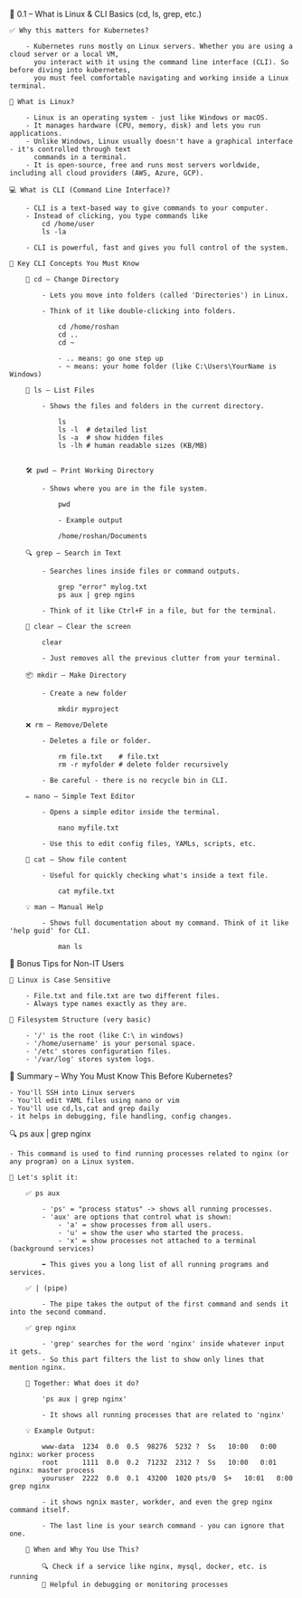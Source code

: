 🧠 0.1 – What is Linux & CLI Basics (cd, ls, grep, etc.)

    ✅ Why this matters for Kubernetes?

        - Kubernetes runs mostly on Linux servers. Whether you are using a cloud server or a local VM,
          you interact with it using the command line interface (CLI). So before diving into kubernetes,
          you must feel comfortable navigating and working inside a Linux terminal.

    🐧 What is Linux?

        - Linux is an operating system - just like Windows or macOS.
        - It manages hardware (CPU, memory, disk) and lets you run applications.
        - Unlike Windows, Linux usually doesn't have a graphical interface - it's controlled through text
          commands in a terminal.
        - It is open-source, free and runs most servers worldwide, including all cloud providers (AWS, Azure, GCP).
        
    💻 What is CLI (Command Line Interface)?

        - CLI is a text-based way to give commands to your computer.
        - Instead of clicking, you type commands like
            cd /home/user
            ls -la

        - CLI is powerful, fast and gives you full control of the system.

    🔑 Key CLI Concepts You Must Know

        📂 cd – Change Directory

            - Lets you move into folders (called 'Directories') in Linux.

            - Think of it like double-clicking into folders.

                cd /home/roshan
                cd ..
                cd ~

                - .. means: go one step up
                - ~ means: your home folder (like C:\Users\YourName is Windows)

        📄 ls – List Files

            - Shows the files and folders in the current directory.

                ls
                ls -l  # detailed list
                ls -a  # show hidden files
                ls -lh # human readable sizes (KB/MB)


        🛠️ pwd – Print Working Directory

            - Shows where you are in the file system.

                pwd

                - Example output

                /home/roshan/Documents

        🔍 grep – Search in Text

            - Searches lines inside files or command outputs.

                grep "error" mylog.txt
                ps aux | grep ngins

            - Think of it like Ctrl+F in a file, but for the terminal.

        🧽 clear – Clear the screen

            clear

            - Just removes all the previous clutter from your terminal.

        📦 mkdir – Make Directory

            - Create a new folder

                mkdir myproject

        ❌ rm – Remove/Delete

            - Deletes a file or folder.
        
                rm file.txt    # file.txt
                rm -r myfolder # delete folder recursively

            - Be careful - there is no recycle bin in CLI.

        ✏️ nano – Simple Text Editor

            - Opens a simple editor inside the terminal.

                nano myfile.txt

            - Use this to edit config files, YAMLs, scripts, etc.

        📁 cat – Show file content

            - Useful for quickly checking what's inside a text file.

                cat myfile.txt

        💡 man – Manual Help

            - Shows full documentation about my command. Think of it like 'help guid' for CLI.

                man ls

🧠 Bonus Tips for Non-IT Users

    🧮 Linux is Case Sensitive

        - File.txt and file.txt are two different files.
        - Always type names exactly as they are.

    🧭 Filesystem Structure (very basic)

        - '/' is the root (like C:\ in windows)
        - '/home/username' is your personal space.
        - '/etc' stores configuration files.
        - '/var/log' stores system logs.

🎯 Summary – Why You Must Know This Before Kubernetes?

    - You'll SSH into Linux servers
    - You'll edit YAML files using nano or vim
    - You'll use cd,ls,cat and grep daily
    - it helps in debugging, file handling, config changes.


🔍 ps aux | grep nginx

    - This command is used to find running processes related to nginx (or any program) on a Linux system.

    🧱 Let's split it:

        ✅ ps aux

            - 'ps' = "process status" -> shows all running processes.
            - 'aux' are options that control what is shown:
                - 'a' = show processes from all users.
                - 'u' = show the user who started the process.
                - 'x' = show processes not attached to a terminal (background services)

            ➡️ This gives you a long list of all running programs and services.

        ✅ | (pipe)

            - The pipe takes the output of the first command and sends it into the second command.
            
        ✅ grep nginx

            - 'grep' searches for the word 'nginx' inside whatever input it gets.
            - So this part filters the list to show only lines that mention nginx.

        🔁 Together: What does it do?

            'ps aux | grep nginx'

            - It shows all running processes that are related to 'nginx'

        💡 Example Output:

            www-data  1234  0.0  0.5  98276  5232 ?  Ss   10:00   0:00 nginx: worker process
            root      1111  0.0  0.2  71232  2312 ?  Ss   10:00   0:01 nginx: master process
            youruser  2222  0.0  0.1  43200  1020 pts/0  S+   10:01   0:00 grep nginx

            - it shows ngnix master, workder, and even the grep nginx command itself.

            - The last line is your search command - you can ignore that one.

        🧠 When and Why You Use This?
        
            🔍 Check if a service like nginx, mysql, docker, etc. is running
            🐛 Helpful in debugging or monitoring processes